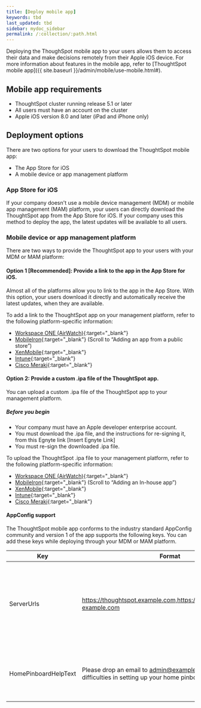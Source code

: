 ```yaml
---
title: [Deploy mobile app]
keywords: tbd
last_updated: tbd
sidebar: mydoc_sidebar
permalink: /:collection/:path.html
---
```

Deploying the ThoughSpot mobile app to your users allows them to access their data and make decisions remotely from their Apple iOS device. For more information about features in the mobile app, refer to [ThoughtSpot mobile app]({{ site.baseurl }}/admin/mobile/use-mobile.html#).

## Mobile app requirements
- ThoughtSpot cluster running release 5.1 or later
- All users must have an account on the cluster
- Apple iOS version 8.0 and later (iPad and iPhone only)

## Deployment options

There are two options for your users to download the ThoughtSpot mobile app:
- The App Store for iOS
- A mobile device or app management platform

### App Store for iOS
If your company doesn't use a mobile device management (MDM) or mobile app management (MAM) platform, your users can directly download the ThoughtSpot app from the App Store for iOS. If your company uses this method to deploy the app, the latest updates will be available to all users.

### Mobile device or app management platform
There are two ways to provide the ThoughtSpot app to your users with your MDM or MAM platform:

#### **Option 1 [Recommended]: Provide a link to the app in the App Store for iOS.**

Almost all of the platforms allow you to link to the app in the App Store. With this option, your users download it directly and automatically receive the latest updates, when they are available.

To add a link to the ThoughtSpot app on your management platform,  refer to the following platform-specific information:

  - [Workspace ONE (AirWatch)](https://docs.vmware.com/en/VMware-Workspace-ONE-UEM/1811/VMware-Workspace-ONE-UEM-Mobile-Application-Management/GUID-AWT-CONFIG-PUBLIC-APPS-WS1.html){:target="_blank"}
  - [MobileIron](http://mi.extendedhelp.mobileiron.com/53/all/en/desktop/App_Catalog.htm){:target="_blank"} (Scroll to “Adding an app from a public store”)
  - [XenMobile](https://docs.citrix.com/en-us/xenmobile/xenmobile-service/apps.html#add-a-public-app-store-app){:target="_blank"}
  - [Intune](https://docs.microsoft.com/en-us/intune/store-apps-ios){:target="_blank"}
  - [Cisco Meraki](https://documentation.meraki.com/SM/Apps_and_Software/Deploying_Store_Apps_for_iOS%2F%2FmacOS_and_Android){:target="_blank"}

#### **Option 2: Provide a custom .ipa file of the ThoughtSpot app.**

  You can upload a custom .ipa file of the ThoughtSpot app to your management platform.

 ##### Before you begin
  - Your company must have an Apple developer enterprise account.
  - You must download the .ipa file, and the instructions for re-signing it, from this Egnyte link [Insert Egnyte Link]
  - You must re-sign the downloaded .ipa file.

To upload the ThoughtSpot .ipa file to your management platform, refer to the following platform-specific information:
  - [Workspace ONE (AirWatch)](https://docs.vmware.com/en/VMware-Workspace-ONE-UEM/1811/VMware-Workspace-ONE-UEM-Mobile-Application-Management/GUID-AWT-CONFIG-INTERNAL-APPS-LOCAL.html#GUID-AWT-CONFIG-INTERNAL-APPS-LOCAL){:target="_blank"}
  - [MobileIron](http://mi.extendedhelp.mobileiron.com/53/all/en/desktop/App_Catalog.htm){:target="_blank"} (Scroll to “Adding an In-house app”)
  - [XenMobile](https://docs.citrix.com/en-us/citrix-endpoint-management/apps.html#add-an-enterprise-app){:target="_blank"}
  - [Intune](https://docs.microsoft.com/en-us/intune/lob-apps-ios){:target="_blank"}
  - [Cisco Meraki](https://documentation.meraki.com/SM/Apps_and_Software/Installing_Custom_Apps_on_iOS_and_Android_Devices){:target="_blank"}

#### AppConfig support

The ThoughtSpot mobile app conforms to the industry standard AppConfig community and version 1 of the app supports the following keys. You can add these keys while deploying through your MDM or MAM platform.

  |Key          |Format     |Description                   |
  |-----------------|------------|-----------------------------------|
  |ServerUrls   |https://thoughtspot.example.com,https://thoughtspot.finance-example.com| Displays a list of servers for users to choose from during sign-in. Separate the servers with commas.|
  |HomePinboardHelpText |Please drop an email to admin@example.com if you are facing difficulties in setting up your home pinboard.| The home pinboard set up help text can be customised using this key.|
